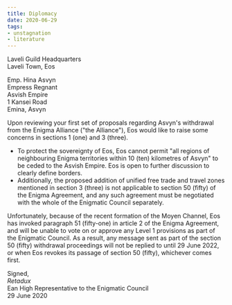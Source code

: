```yaml
---
title: Diplomacy
date: 2020-06-29
tags:
- unstagnation
- literature
---
```


Laveli Guild Headquarters\
Laveli Town, Eos
<!-- excerpt -->

Emp. Hina Asvyn\
Empress Regnant\
Asvish Empire\
1 Kansei Road\
Emina, Asvyn

Upon reviewing your first set of proposals regarding Asvyn's withdrawal from the Enigma Alliance ("the Alliance"), Eos would like to raise some concerns in sections 1 (one) and 3 (three).

- To protect the sovereignty of Eos, Eos cannot permit "all regions of neighbouring Enigma territories within 10 (ten) kilometres of Asvyn" to be ceded to the Asvish Empire. Eos is open to further discussion to clearly define borders.
- Additionally, the proposed addition of unified free trade and travel zones mentioned in section 3 (three) is not applicable to section 50 (fifty) of the Enigma Agreement, and any such agreement must be negotiated with the whole of the Enigmatic Council separately.

Unfortunately, because of the recent formation of the Moyen Channel, Eos has invoked paragraph 51 (fifty-one) in article 2 of the Enigma Agreement, and will be unable to vote on or approve any Level 1 provisions as part of the Enigmatic Council. As a result, any message sent as part of the section 50 (fifty) withdrawal proceedings will not be replied to until 29 June 2022, or when Eos revokes its passage of section 50 (fifty), whichever comes first.

Signed,\
*Retadux*\
Ean High Representative to the Enigmatic Council\
29 June 2020
